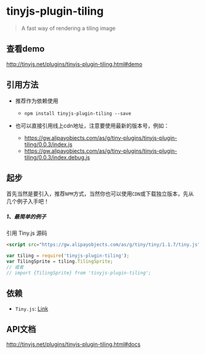 # tinyjs-plugin-tiling

> A fast way of rendering a tiling image

## 查看demo

http://tinyjs.net/plugins/tinyjs-plugin-tiling.html#demo

## 引用方法

- 推荐作为依赖使用

  - `npm install tinyjs-plugin-tiling --save`

- 也可以直接引用线上cdn地址，注意要使用最新的版本号，例如：

  - https://gw.alipayobjects.com/as/g/tiny-plugins/tinyjs-plugin-tiling/0.0.3/index.js
  - https://gw.alipayobjects.com/as/g/tiny-plugins/tinyjs-plugin-tiling/0.0.3/index.debug.js

## 起步
首先当然是要引入，推荐`NPM`方式，当然你也可以使用`CDN`或下载独立版本，先从几个例子入手吧！

##### 1、最简单的例子

引用 Tiny.js 源码
``` html
<script src="https://gw.alipayobjects.com/as/g/tiny/tiny/1.1.7/tiny.js"></script>
```
``` js
var tiling = require('tinyjs-plugin-tiling');
var TilingSprite = tiling.TilingSprite;
// 或者
// import {TilingSprite} from 'tinyjs-plugin-tiling';
```

## 依赖
- `Tiny.js`: [Link](http://tinyjs.net/api)

## API文档

http://tinyjs.net/plugins/tinyjs-plugin-tiling.html#docs
